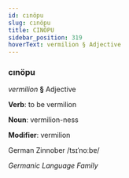 ```yaml
---
id: cınöpu
slug: cınöpu
title: CINÖPU
sidebar_position: 319
hoverText: vermilion § Adjective
---
```


### cınöpu

*vermilion* **§** Adjective

**Verb**: to be vermilion

**Noun**: vermilion-ness

**Modifier**: vermilion

German Zinnober /tsɪˈnoːbɐ/

*Germanic Language Family*